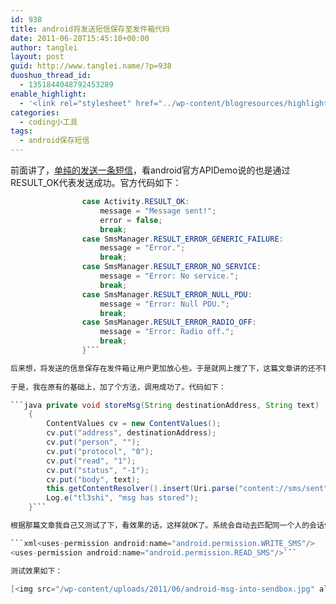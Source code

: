 ```yaml
---
id: 938
title: android将发送短信保存至发件箱代码
date: 2011-06-28T15:45:10+00:00
author: tanglei
layout: post
guid: http://www.tanglei.name/?p=938
duoshuo_thread_id:
  - 1351844048792453289
enable_highlight:
  - '<link rel="stylesheet" href="../wp-content/blogresources/highlightconfig/highlight.default.min.css"><script src="../wp-content/blogresources/highlightconfig/jquery-2.1.4.min.js"></script><script src="../wp-content/blogresources/highlightconfig/enable_highlight.js"></script>'
categories:
  - coding小工具
tags:
  - android保存短信
---
```

前面讲了，[单纯的发送一条短信](http://www.tanglei.name/android-send-sms/)，看android官方APIDemo说的也是通过RESULT_OK代表发送成功。官方代码如下： 

```java switch (getResultCode()) {
                case Activity.RESULT_OK:
                    message = "Message sent!";
                    error = false;
                    break;
                case SmsManager.RESULT_ERROR_GENERIC_FAILURE:
                    message = "Error.";
                    break;
                case SmsManager.RESULT_ERROR_NO_SERVICE:
                    message = "Error: No service.";
                    break;
                case SmsManager.RESULT_ERROR_NULL_PDU:
                    message = "Error: Null PDU.";
                    break;
                case SmsManager.RESULT_ERROR_RADIO_OFF:
                    message = "Error: Radio off.";
                    break;
                }```

后来想，将发送的信息保存在发件箱让用户更加放心些。于是就网上搜了下，这篇文章讲的还不错，也收录自己的blog中，详情见：[android 中短信管理代码](http://www.tanglei.name/android-manage-sms)
  
于是，我在原有的基础上，加了个方法，调用成功了。代码如下：

```java	private void storeMsg(String destinationAddress, String text)
	{
		ContentValues cv = new ContentValues();
		cv.put("address", destinationAddress);
		cv.put("person", "");
		cv.put("protocol", "0");
		cv.put("read", "1");
		cv.put("status", "-1");
		cv.put("body", text);
		this.getContentResolver().insert(Uri.parse("content://sms/sent"), cv);
		Log.e("tl3shi", "msg has stored");
	}```

根据那篇文章我自己又测试了下，看效果的话，这样就OK了。系统会自动去匹配同一个人的会话信息。注意以上代码权限得加读和写，因为写的时候，也读取了数据库中的id啊之类的字段了。 

```xml<uses-permission android:name="android.permission.WRITE_SMS"/> 
<uses-permission android:name="android.permission.READ_SMS"/>```

测试效果如下：
  
[<img src="/wp-content/uploads/2011/06/android-msg-into-sendbox.jpg" alt="android保存以发送短信" title="android保存以发送短信" width="725" height="309" class="aligncenter size-full wp-image-939" />](/wp-content/uploads/2011/06/android-msg-into-sendbox.jpg)
